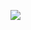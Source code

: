 ![](https://scontent.fhkg3-2.fna.fbcdn.net/v/t1.0-9/46445957_10156937433918552_4068963982285733888_n.jpg?_nc_cat=106&_nc_ht=scontent.fhkg3-2.fna&oh=42b52aa74d4eb315ede25a395ef15d78&oe=5C6A2C67)
